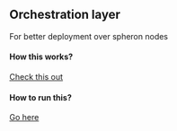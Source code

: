 ## Orchestration layer
For better deployment over spheron nodes

#### How this works?
[Check this out](https://drive.google.com/file/d/1ipmdMhoxTd5yzHYkxUHNqIyqGYnYIn8H/view?usp=sharing)

#### How to run this?
[Go here](./orchestrator)
